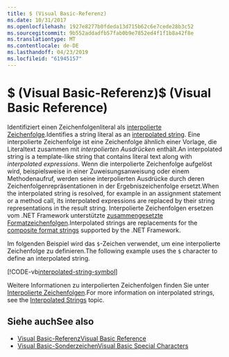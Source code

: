 ```yaml
---
title: $ (Visual Basic-Referenz)
ms.date: 10/31/2017
ms.openlocfilehash: 1927e8277b0fdeda13d715b62c6e7cede28b3c52
ms.sourcegitcommit: 9b552addadfb57fab0b9e7852ed4f1f1b8a42f8e
ms.translationtype: MT
ms.contentlocale: de-DE
ms.lasthandoff: 04/23/2019
ms.locfileid: "61945157"
---
```

# <a name="-visual-basic-reference"></a><span data-ttu-id="14b06-102">$ (Visual Basic-Referenz)</span><span class="sxs-lookup"><span data-stu-id="14b06-102">$ (Visual Basic Reference)</span></span>

<span data-ttu-id="14b06-103">Identifiziert einen Zeichenfolgenliteral als [interpolierte Zeichenfolge](../../programming-guide/language-features/strings/interpolated-strings.md).</span><span class="sxs-lookup"><span data-stu-id="14b06-103">Identifies a string literal as an [interpolated string](../../programming-guide/language-features/strings/interpolated-strings.md).</span></span> <span data-ttu-id="14b06-104">Eine interpolierte Zeichenfolge ist eine Zeichenfolge ähnlich einer Vorlage, die Literaltext zusammen mit *interpolierten Ausdrücken* enthält.</span><span class="sxs-lookup"><span data-stu-id="14b06-104">An interpolated string is a template-like string that contains literal text along with *interpolated expressions*.</span></span> <span data-ttu-id="14b06-105">Wenn die interpolierte Zeichenfolge aufgelöst wird, beispielsweise in einer Zuweisungsanweisung oder einem Methodenaufruf, werden seine interpolierten Ausdrücke durch deren Zeichenfolgenrepräsentationen in der Ergebniszeichenfolge ersetzt.</span><span class="sxs-lookup"><span data-stu-id="14b06-105">When the interpolated string is resolved, for example in an assignment statement or a method call, its interpolated expressions are replaced by their string representations in the result string.</span></span> <span data-ttu-id="14b06-106">Interpolierte Zeichenfolgen ersetzen vom .NET Framework unterstützte [zusammengesetzte Formatzeichenfolgen](../../../standard/base-types/composite-format.md).</span><span class="sxs-lookup"><span data-stu-id="14b06-106">Interpolated strings are replacements for the [composite format strings](../../../standard/base-types/composite-format.md) supported by the .NET Framework.</span></span>

<span data-ttu-id="14b06-107">Im folgenden Beispiel wird das `$`-Zeichen verwendet, um eine interpolierte Zeichenfolge zu definieren.</span><span class="sxs-lookup"><span data-stu-id="14b06-107">The following example uses the `$` character to define an interpolated string.</span></span>

[!CODE-vb[interpolated-string-symbol](../../../../samples/snippets/visualbasic/language-reference/special-characters/dollar-sign1.vb)]

<span data-ttu-id="14b06-108">Weitere Informationen zu interpolierten Zeichenfolgen finden Sie unter [Interpolierte Zeichenfolgen](../../programming-guide/language-features/strings/interpolated-strings.md).</span><span class="sxs-lookup"><span data-stu-id="14b06-108">For more information on interpolated strings, see the [Interpolated Strings](../../programming-guide/language-features/strings/interpolated-strings.md) topic.</span></span>

## <a name="see-also"></a><span data-ttu-id="14b06-109">Siehe auch</span><span class="sxs-lookup"><span data-stu-id="14b06-109">See also</span></span>

- [<span data-ttu-id="14b06-110">Visual Basic-Referenz</span><span class="sxs-lookup"><span data-stu-id="14b06-110">Visual Basic Reference</span></span>](../index.md)
- [<span data-ttu-id="14b06-111">Visual Basic-Sonderzeichen</span><span class="sxs-lookup"><span data-stu-id="14b06-111">Visual Basic Special Characters</span></span>](index.md)
